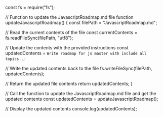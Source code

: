 const fs = require("fs");

// Function to update the JavascriptRoadmap.md file
function updateJavascriptRoadmap() {
  const filePath = "JavascriptRoadmap.md";

  // Read the current contents of the file
  const currentContents = fs.readFileSync(filePath, "utf8");

  // Update the contents with the provided instructions
  const updatedContents = `Write roadmap for js master with include all topics..`;

  // Write the updated contents back to the file
  fs.writeFileSync(filePath, updatedContents);

  // Return the updated file contents
  return updatedContents;
}

// Call the function to update the JavascriptRoadmap.md file and get the updated contents
const updatedContents = updateJavascriptRoadmap();

// Display the updated contents
console.log(updatedContents);
